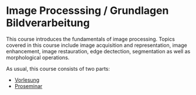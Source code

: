 # Image Processsing / Grundlagen Bildverarbeitung

This course introduces the fundamentals of image processing. Topics covered in this course include image acquisition and representation, image enhancement, image restauration, edge dectection, segmentation as well as morphological operations.

As usual, this course consists of two parts:

- [Vorlesung](VO/)
- [Proseminar](PS/)
